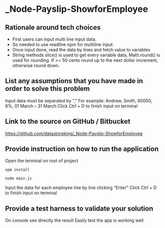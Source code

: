 # _Node-Payslip-ShowforEmployee
## Rationale around tech choices
- First users can input multi line input data.
- So needed to use readline npm for multiline input
- Once input done, read the data by lines and fetch value to variables
- String methods slice() is used to get every variable data, Math.round() is used for       rounding.  If >= 50 cents round up to the next dollar increment, otherwise round down.

## List any assumptions that you have made in order to solve this problem
Input data must be separated by "," 
For example: 
Andrew, Smith, 60050, 9%, 01 March – 31 March
Click Ctrl + D to finish input on terminal

## Link to the source on GitHub / Bitbucket
https://github.com/datastoreking/_Node-Payslip-ShowforEmployee

## Provide instruction on how to run the application
Open the terminal on root of project
```
npm install
```
```
node main.js
```
Input the data for each employee line by line clicking "Enter"
Click Ctrl + D to finish input on terminal
## Provide a test harness to validate your solution
On console see directly the result
Easily test the app is working well
